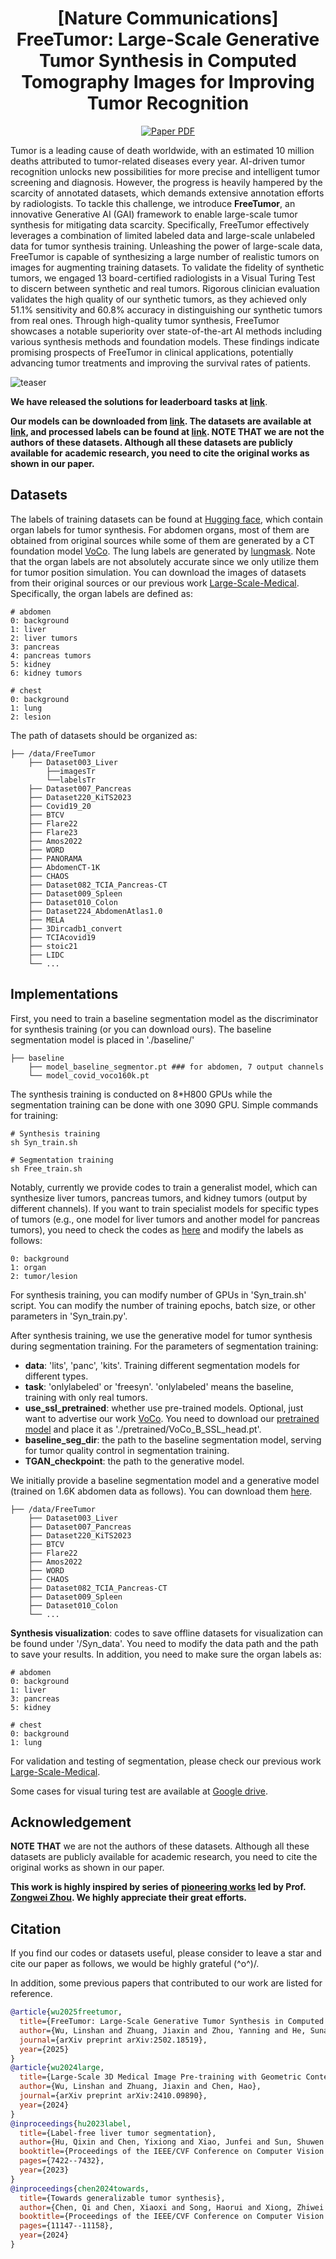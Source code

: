 <div align="center">
<h1>[Nature Communications] FreeTumor: Large-Scale Generative Tumor Synthesis in Computed Tomography Images for Improving Tumor Recognition</h1>

<a href="https://arxiv.org/abs/2502.18519"><img src='https://img.shields.io/badge/arXiv-Preprint-red' alt='Paper PDF'></a>
</div>

Tumor is a leading cause of death worldwide, with an estimated 10 million deaths attributed to tumor-related diseases every year. AI-driven tumor recognition unlocks new possibilities for more precise and intelligent tumor screening and diagnosis. However, the progress is heavily hampered by the scarcity of annotated datasets, which demands extensive annotation efforts by radiologists. To tackle this challenge, we introduce **FreeTumor**, an innovative Generative AI (GAI) framework to enable large-scale tumor synthesis for mitigating data scarcity. Specifically, FreeTumor effectively leverages a combination of limited labeled data and large-scale unlabeled data for tumor synthesis training. Unleashing the power of large-scale data, FreeTumor is capable of synthesizing a large number of realistic tumors on images for augmenting training datasets. To validate the fidelity of synthetic tumors, we engaged 13 board-certified radiologists in a Visual Turing Test to discern between synthetic and real tumors. Rigorous clinician evaluation validates the high quality of our synthetic tumors, as they achieved only 51.1% sensitivity and 60.8% accuracy in distinguishing our synthetic tumors from real ones. Through high-quality tumor synthesis, FreeTumor showcases a notable superiority over state-of-the-art AI methods including various synthesis methods and foundation models. These findings indicate promising prospects of FreeTumor in clinical applications, potentially advancing tumor treatments and improving the survival rates of patients.

![teaser](assets/overview.png)

**We have released the solutions for leaderboard tasks at [link](./FreeTumor-leaderboard)**.

**Our models can be downloaded from [link](https://huggingface.co/Luffy503/FreeTumor). The datasets are available at [link](https://huggingface.co/datasets/Luffy503/VoCo_Downstream), and processed labels can be found at [link](https://huggingface.co/datasets/Luffy503/FreeTumor). NOTE THAT we are not the authors of these datasets. Although all these datasets are publicly available for academic research, you need to cite the original works as shown in our paper.**

## Datasets

The labels of training datasets can be found at [Hugging face](https://huggingface.co/datasets/Luffy503/FreeTumor), which contain organ labels for tumor synthesis. For abdomen organs, most of them are obtained from original sources while some of them are generated by a CT foundation model [VoCo](https://github.com/Luffy03/Large-Scale-Medical). The lung labels are generated by [lungmask](https://github.com/JoHof/lungmask). Note that the organ labels are not absolutely accurate since we only utilize them for tumor position simulation. You can download the images of datasets from their original sources or our previous work [Large-Scale-Medical](https://github.com/Luffy03/Large-Scale-Medical). Specifically, the organ labels are defined as:
```
# abdomen
0: background
1: liver
2: liver tumors
3: pancreas
4: pancreas tumors
5: kidney
6: kidney tumors

# chest
0: background
1: lung
2: lesion
```

The path of datasets should be organized as:
```
├── /data/FreeTumor
    ├── Dataset003_Liver
        ├──imagesTr
        └──labelsTr
    ├── Dataset007_Pancreas
    ├── Dataset220_KiTS2023
    ├── Covid19_20
    ├── BTCV
    ├── Flare22
    ├── Flare23
    ├── Amos2022
    ├── WORD
    ├── PANORAMA
    ├── AbdomenCT-1K
    ├── CHAOS
    ├── Dataset082_TCIA_Pancreas-CT
    ├── Dataset009_Spleen
    ├── Dataset010_Colon
    ├── Dataset224_AbdomenAtlas1.0
    ├── MELA
    ├── 3Dircadb1_convert
    ├── TCIAcovid19
    ├── stoic21
    ├── LIDC
    └── ...
```

## Implementations

First, you need to train a baseline segmentation model as the discriminator for synthesis training (or you can download ours). The baseline segmentation model is placed in './baseline/'
```
├── baseline
    ├── model_baseline_segmentor.pt ### for abdomen, 7 output channels
    └── model_covid_voco160k.pt
```

The synthesis training is conducted on 8*H800 GPUs while the segmentation training can be done with one 3090 GPU. Simple commands for training:
```
# Synthesis training
sh Syn_train.sh

# Segmentation training
sh Free_train.sh
```

Notably, currently we provide codes to train a generalist model, which can synthesize liver tumors, pancreas tumors, and kidney tumors (output by different channels). If you want to train specialist models for specific types of tumors (e.g., one model for liver tumors and another model for pancreas tumors), you need to check the codes as [here](https://github.com/Luffy03/FreeTumor/blob/main/FreeTumor-Chest/models/TumorGAN.py) and modify the labels as follows:
```
0: background
1: organ
2: tumor/lesion
```

For synthesis training, you can modify number of GPUs in 'Syn_train.sh' script. You can modify the number of training epochs, batch size, or other parameters in 'Syn_train.py'.

After synthesis training, we use the generative model for tumor synthesis during segmentation training. For the parameters of segmentation training:

- **data**: 'lits', 'panc', 'kits'. Training different segmentation models for different types. 
- **task**: 'onlylabeled' or 'freesyn'. 'onlylabeled' means the baseline, training with only real tumors.
- **use_ssl_pretrained**: whether use pre-trained models. Optional, just want to advertise our work [VoCo](https://github.com/Luffy03/Large-Scale-Medical). You need to download our [pretrained model](https://huggingface.co/Luffy503/VoCo/resolve/main/VoCo_B_SSL_head.pt?download=true) and place it as './pretrained/VoCo_B_SSL_head.pt'.
- **baseline_seg_dir**: the path to the baseline segmentation model, serving for tumor quality control in segmentation training.
- **TGAN_checkpoint**: the path to the generative model.

We initially provide a baseline segmentation model and a generative model (trained on 1.6K abdomen data as follows). You can download them [here](https://huggingface.co/Luffy503/FreeTumor).

```
├── /data/FreeTumor
    ├── Dataset003_Liver
    ├── Dataset007_Pancreas
    ├── Dataset220_KiTS2023
    ├── BTCV
    ├── Flare22
    ├── Amos2022
    ├── WORD
    ├── CHAOS
    ├── Dataset082_TCIA_Pancreas-CT
    ├── Dataset009_Spleen
    ├── Dataset010_Colon
    └── ...
```

**Synthesis visualization**: codes to save offline datasets for visualization can be found under '/Syn_data'. You need to modify the data path and the path to save your results. In addition, you need to make sure the organ labels as:
```
# abdomen
0: background
1: liver
3: pancreas
5: kidney

# chest
0: background
1: lung
```

For validation and testing of segmentation, please check our previous work [Large-Scale-Medical](https://github.com/Luffy03/Large-Scale-Medical/tree/main/Downstream).

Some cases for visual turing test are available at [Google drive](https://drive.google.com/file/d/1AS4EHYRKpJpeizKhokm3bypChXPGZ2Hf/view?usp=sharing).

## Acknowledgement

 **NOTE THAT** we are not the authors of these datasets. Although all these datasets are publicly available for academic research, you need to cite the original works as shown in our paper. 
 
**This work is highly inspired by series of [pioneering works](https://github.com/MrGiovanni/SyntheticTumors) led by Prof.  [Zongwei Zhou](https://scholar.google.com/citations?user=JVOeczAAAAAJ&hl=en). We highly appreciate their great efforts.**

## Citation

If you find our codes or datasets useful, please consider to leave a star and cite our paper as follows, we would be highly grateful (^o^)/. 

In addition, some previous papers that contributed to our work are listed for reference.

```bibtex
@article{wu2025freetumor,
  title={FreeTumor: Large-Scale Generative Tumor Synthesis in Computed Tomography Images for Improving Tumor Recognition},
  author={Wu, Linshan and Zhuang, Jiaxin and Zhou, Yanning and He, Sunan and Ma, Jiabo and Luo, Luyang and Wang, Xi and Ni, Xuefeng and Zhong, Xiaoling and Wu, Mingxiang and others},
  journal={arXiv preprint arXiv:2502.18519},
  year={2025}
}
@article{wu2024large,
  title={Large-Scale 3D Medical Image Pre-training with Geometric Context Priors},
  author={Wu, Linshan and Zhuang, Jiaxin and Chen, Hao},
  journal={arXiv preprint arXiv:2410.09890},
  year={2024}
}
@inproceedings{hu2023label,
  title={Label-free liver tumor segmentation},
  author={Hu, Qixin and Chen, Yixiong and Xiao, Junfei and Sun, Shuwen and Chen, Jieneng and Yuille, Alan L and Zhou, Zongwei},
  booktitle={Proceedings of the IEEE/CVF Conference on Computer Vision and Pattern Recognition},
  pages={7422--7432},
  year={2023}
}
@inproceedings{chen2024towards,
  title={Towards generalizable tumor synthesis},
  author={Chen, Qi and Chen, Xiaoxi and Song, Haorui and Xiong, Zhiwei and Yuille, Alan and Wei, Chen and Zhou, Zongwei},
  booktitle={Proceedings of the IEEE/CVF Conference on Computer Vision and Pattern Recognition},
  pages={11147--11158},
  year={2024}
}
```
